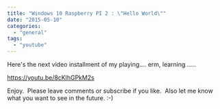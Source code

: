 ```yaml
---
title: "Windows 10 Raspberry PI 2 : \"Hello World\""
date: "2015-05-10"
categories: 
  - "general"
tags: 
  - "youtube"
---
```


Here's the next video installment of my playing.... erm, learning .....

https://youtu.be/8cKlhGPkM2s

Enjoy.  Please leave comments or subscribe if you like.  Also let me know what you want to see in the future. :-)
